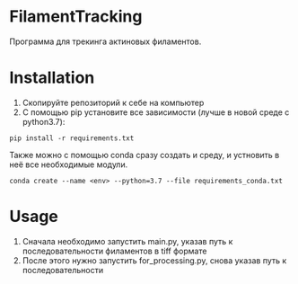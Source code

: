 # FilamentTracking

Программа для трекинга актиновых филаментов. 

# Installation

1. Скопируйте репозиторий к себе на компьютер 
2. С помощью pip установите все зависимости (лучше в новой среде с python3.7): 

```
pip install -r requirements.txt
```
Также можно с помощью conda сразу создать и среду, и устновить в неё все необходимые модули. 
```
conda create --name <env> --python=3.7 --file requirements_conda.txt
```

# Usage 

1. Сначала необходимо запустить main.py, указав путь к последовательности филаментов в tiff формате
2. После этого нужно запустить for_processing.py, снова указав путь к последовательности
